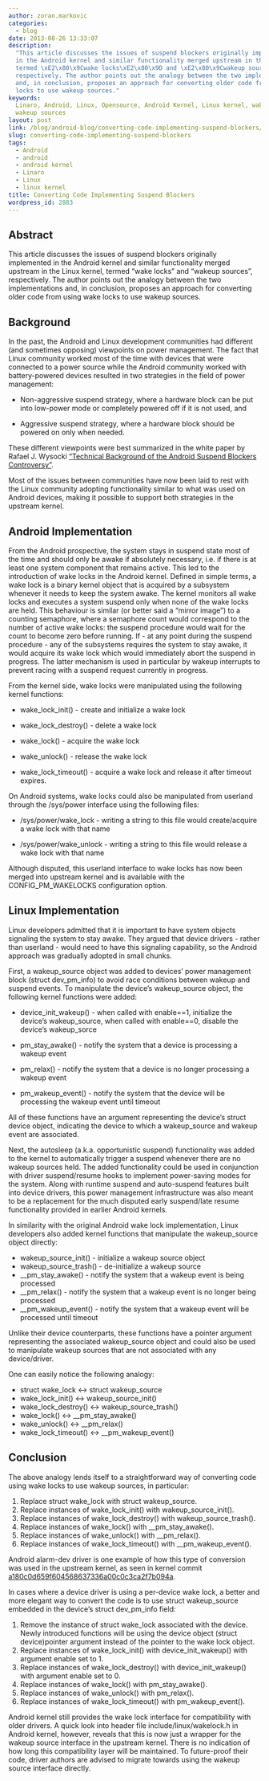 ```yaml
---
author: zoran.markovic
categories:
  - blog
date: 2013-08-26 13:33:07
description:
  "This article discusses the issues of suspend blockers originally implemented
  in the Android kernel and similar functionality merged upstream in the Linux kernel,
  termed \xE2\x80\x9Cwake locks\xE2\x80\x9D and \xE2\x80\x9Cwakeup sources\xE2\x80\x9D,
  respectively. The author points out the analogy between the two implementations
  and, in conclusion, proposes an approach for converting older code from using wake
  locks to use wakeup sources."
keywords:
  Linaro, Android, Linux, Opensource, Android Kernel, Linux kernel, wake locks,
  wakeup sources
layout: post
link: /blog/android-blog/converting-code-implementing-suspend-blockers/
slug: converting-code-implementing-suspend-blockers
tags:
  - Android
  - android
  - android kernel
  - Linaro
  - Linux
  - linux kernel
title: Converting Code Implementing Suspend Blockers
wordpress_id: 2883
---
```


## Abstract

This article discusses the issues of suspend blockers originally implemented in the Android kernel and similar functionality merged upstream in the Linux kernel, termed “wake locks” and “wakeup sources”, respectively. The author points out the analogy between the two implementations and, in conclusion, proposes an approach for converting older code from using wake locks to use wakeup sources.

## Background

In the past, the Android and Linux development communities had different (and sometimes opposing) viewpoints on power management. The fact that Linux community worked most of the time with devices that were connected to a power source while the Android community worked with battery-powered devices resulted in two strategies in the field of power management:

- Non-aggressive suspend strategy, where a hardware block can be put into low-power mode or completely powered off if it is not used, and

- Aggressive suspend strategy, where a hardware block should be powered on only when needed.

These different viewpoints were best summarized in the white paper by Rafael J. Wysocki [“Technical Background of the Android Suspend Blockers Controversy”](http://lwn.net/images/pdf/suspend_blockers.pdf).

Most of the issues between communities have now been laid to rest with the Linux community adopting functionality similar to what was used on Android devices, making it possible to support both strategies in the upstream kernel.

## Android Implementation

From the Android prospective, the system stays in suspend state most of the time and should only be awake if absolutely necessary, i.e. if there is at least one system component that remains active. This led to the introduction of wake locks in the Android kernel. Defined in simple terms, a wake lock is a binary kernel object that is acquired by a subsystem whenever it needs to keep the system awake. The kernel monitors all wake locks and executes a system suspend only when none of the wake locks are held. This behaviour is similar (or better said a “mirror image”) to a counting semaphore, where a semaphore count would correspond to the number of active wake locks: the suspend procedure would wait for the count to become zero before running. If - at any point during the suspend procedure - any of the subsystems requires the system to stay awake, it would acquire its wake lock which would immediately abort the suspend in progress. The latter mechanism is used in particular by wakeup interrupts to prevent racing with a suspend request currently in progress.

From the kernel side, wake locks were manipulated using the following kernel functions:

- wake_lock_init() - create and initialize a wake lock

- wake_lock_destroy() - delete a wake lock

- wake_lock() - acquire the wake lock

- wake_unlock() - release the wake lock

- wake_lock_timeout() - acquire a wake lock and release it after timeout expires.

On Android systems, wake locks could also be manipulated from userland through the /sys/power interface using the following files:

- /sys/power/wake_lock - writing a string to this file would create/acquire a wake lock with that name

- /sys/power/wake_unlock - writing a string to this file would release a wake lock with that name

Although disputed, this userland interface to wake locks has now been merged into upstream kernel and is available with the CONFIG_PM_WAKELOCKS configuration option.

## Linux Implementation

Linux developers admitted that it is important to have system objects signaling the system to stay awake. They argued that device drivers - rather than userland - would need to have this signaling capability, so the Android approach was gradually adopted in small chunks.

First, a wakeup_source object was added to devices’ power management block (struct dev_pm_info) to avoid race conditions between wakeup and suspend events. To manipulate the device’s wakeup_source object, the following kernel functions were added:

- device_init_wakeup() - when called with enable==1, initialize the device’s wakeup_source, when called with enable==0, disable the device’s wakeup_sorce

- pm_stay_awake() - notify the system that a device is processing a wakeup event

- pm_relax() - notify the system that a device is no longer processing a wakeup event

- pm_wakeup_event() - notify the system that the device will be processing the wakeup event until timeout

All of these functions have an argument representing the device’s struct device object, indicating the device to which a wakeup_source and wakeup event are associated.

Next, the autosleep (a.k.a. opportunistic suspend) functionality was added to the kernel to automatically trigger a suspend whenever there are no wakeup sources held. The added functionality could be used in conjunction with driver suspend/resume hooks to implement power-saving modes for the system. Along with runtime suspend and auto-suspend features built into device drivers, this power management infrastructure was also meant to be a replacement for the much disputed early suspend/late resume functionality provided in earlier Android kernels.

In similarity with the original Android wake lock implementation, Linux developers also added kernel functions that manipulate the wakeup_source object directly:

- wakeup_source_init() - initialize a wakeup source object
- wakeup_source_trash() - de-initialize a wakeup source
- \_\_pm_stay_awake() - notify the system that a wakeup event is being processed
- \_\_pm_relax() - notify the system that a wakeup event is no longer being processed
- \_\_pm_wakeup_event() - notify the system that a wakeup event will be processed until timeout

Unlike their device counterparts, these functions have a pointer argument representing the associated wakeup_source object and could also be used to manipulate wakeup sources that are not associated with any device/driver.

One can easily notice the following analogy:

- struct wake_lock <-> struct wakeup_source
- wake_lock_init() <-> wakeup_source_init()
- wake_lock_destroy() <-> wakeup_source_trash()
- wake_lock() <-> \_\_pm_stay_awake()
- wake_unlock() <-> \_\_pm_relax()
- wake_lock_timeout() <-> \_\_pm_wakeup_event()

## Conclusion

The above analogy lends itself to a straightforward way of converting code using wake locks to use wakeup sources, in particular:

1. Replace struct wake_lock with struct wakeup_source.
2. Replace instances of wake_lock_init() with wakeup_source_init().
3. Replace instances of wake_lock_destroy() with wakeup_source_trash().
4. Replace instances of wake_lock() with \_\_pm_stay_awake().
5. Replace instances of wake_unlock() with \_\_pm_relax().
6. Replace instances of wake_lock_timeout() with \_\_pm_wakeup_event().

Android alarm-dev driver is one example of how this type of conversion was used in the upstream kernel, as seen in kernel commit [a180c0d659f604568637336a00c0c3ca2f7b094a](https://git.kernel.org/cgit/linux/kernel/git/torvalds/linux.git/commit/drivers/staging/android/alarm-dev.c?id=a180c0d659f604568637336a00c0c3ca2f7b094a).

In cases where a device driver is using a per-device wake lock, a better and more elegant way to convert the code is to use struct wakeup_source embedded in the device’s struct dev_pm_info field:

1. Remove the instance of struct wake_lock associated with the device. Newly introduced functions will be using the device object (struct device)pointer argument instead of the pointer to the wake lock object.
2. Replace instances of wake_lock_init() with device_init_wakeup() with argument enable set to 1.
3. Replace instances of wake_lock_destroy() with device_init_wakeup() with argument enable set to 0.
4. Replace instances of wake_lock() with pm_stay_awake().
5. Replace instances of wake_unlock() with pm_relax().
6. Replace instances of wake_lock_timeout() with pm_wakeup_event().

Android kernel still provides the wake lock interface for compatibility with older drivers. A quick look into header file include/linux/wakelock.h in Android kernel, however, reveals that this is now just a wrapper for the wakeup source interface in the upstream kernel. There is no indication of how long this compatibility layer will be maintained. To future-proof their code, driver authors are advised to migrate towards using the wakeup source interface directly.
